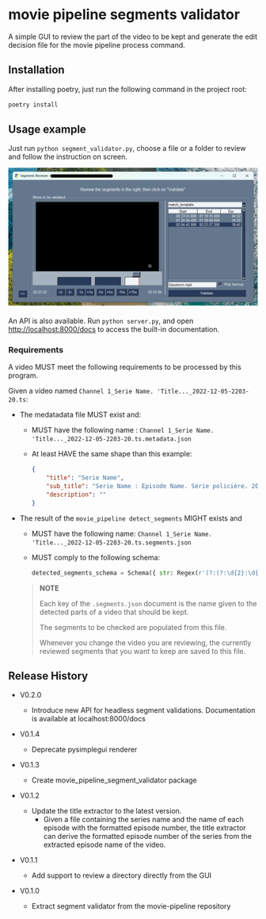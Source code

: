 # movie pipeline segments validator

A simple GUI to review the part of the video to be kept and generate the edit decision file
for the movie pipeline process command.

## Installation

After installing poetry, just run the following command in the project root:

```sh
poetry install
```

## Usage example

Just run ```python segment_validator.py```, choose a file or a folder to review and follow the instruction on screen.

![Reviewing movie segments with movie pipeline segments validator](screenshot.png)

An API is also available. Run ```python server.py```, and open [http://localhost:8000/docs](http://localhost:8000/docs)
to access the built-in documentation.

### Requirements

A video MUST meet the following requirements to be processed by this program.

Given a video named `Channel 1_Serie Name. 'Title..._2022-12-05-2203-20.ts`:

- The medatadata file MUST exist and:

  - MUST have the following name : `Channel 1_Serie Name. 'Title..._2022-12-05-2203-20.ts.metadata.json`

  - At least HAVE the same shape than this example:

    ```json
    {
        "title": "Serie Name",
        "sub_title": "Serie Name : Episode Name. Série policière. 2022. Saison 1. 16/26.",
        "description": ""
    }
    ```

- The result of the ```movie_pipeline detect_segments``` MIGHT exists and
  - MUST have the following name: `Channel 1_Serie Name. 'Title..._2022-12-05-2203-20.ts.segments.json`

  - MUST comply to the following schema:

    ```python
    detected_segments_schema = Schema({ str: Regex(r'(?:(?:\d{2}:\d{2}:\d{2}\.\d{2,3})-(?:\d{2}:\d{2}:\d{2}\.\d{2,3}),)+') })
    ```

  > **NOTE**
  >
  > Each key of the `.segments.json` document is the name given to the detected parts of a video that should be kept.
  >
  > The segments to be checked are populated from this file.
  >
  > Whenever you change the video you are reviewing, the currently reviewed segments that you want to keep are saved to this file.

## Release History

- V0.2.0
  - Introduce new API for headless segment validations. Documentation is available at localhost:8000/docs

- V0.1.4
  - Deprecate pysimplegui renderer

- V0.1.3
  - Create movie_pipeline_segment_validator package

- V0.1.2
  - Update the title extractor to the latest version.
    - Given a file containing the series name and the name of each episode with the formatted episode number,
        the title extractor can derive the formatted episode number of the series
        from the extracted episode name of the video.

- V0.1.1
  - Add support to review a directory directly from the GUI

- V0.1.0
  - Extract segment validator from the movie-pipeline repository
